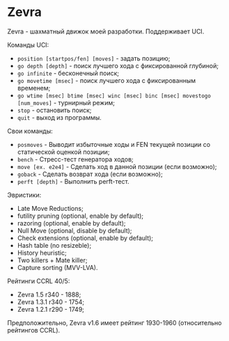 # Zevra
Zevra - шахматный движок моей разработки. Поддерживает UCI.  

Команды UCI:
+ `position [startpos/fen] [moves]` - задать позицию;
+ `go depth [depth]` - поиск лучшего хода с фиксированной глубиной;
+ `go infinite` - бесконечный поиск;
+ `go movetime [msec]` - поиск лучшего хода с фиксированным временем;
+ `go wtime [msec] btime [msec] winc [msec] binc [msec] movestogo [num_moves]` - турнирный режим;
+ `stop` - остановить поиск;
+ `quit` - выход из программы.

Свои команды:
+ `posmoves` - Выводит избыточные ходы и FEN текущей позиции со статической оценкой позиции;
+ `bench` - Стресс-тест генератора ходов;
+ `move [ex. e2e4]` - Сделать ход в данной позиции (если возможно);
+ `goback` - Сделать возврат хода (если возможно);
+ `perft [depth]` - Выполнить perft-тест.

Эвристики:
+ Late Move Reductions;
+ futility pruning (optional, enable by default);
+ razoring (optional, enable by default);
+ Null Move (optional, disable by default);
+ Check extensions (optional, enable by default);
+ Hash table (no resizeble);
+ History heuristic;
+ Two killers + Mate killer;
+ Capture sorting (MVV-LVA).

Рейтинги CCRL 40/5:
+ Zevra 1.5 r340 - 1888;
+ Zevra 1.3.1 r340 - 1754;
+ Zevra 1.2.1 r290 - 1749;

Предположительно, Zevra v1.6 имеет рейтинг 1930-1960 (относительно рейтингов CCRL).
